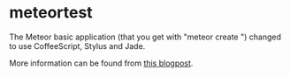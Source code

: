 # meteortest

The Meteor basic application (that you get with "meteor create <application>") changed to use CoffeeScript, Stylus and Jade.

More information can be found from [this blogpost](http://sirile.github.io/2015/06/17/meteor-example-with-coffeescript-stylus-and-jade.html).
